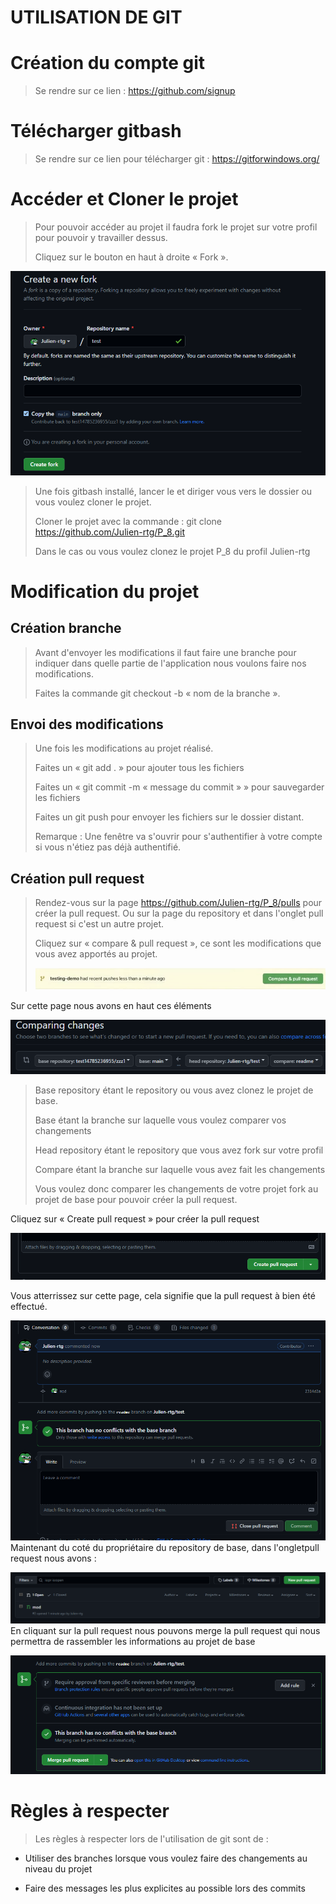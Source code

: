 # UTILISATION DE GIT

# Création du compte git

> Se rendre sur ce lien : https://github.com/signup

# Télécharger gitbash

> Se rendre sur ce lien pour télécharger git :
> <https://gitforwindows.org/>

# Accéder et Cloner le projet

> Pour pouvoir accéder au projet il faudra fork le projet sur votre
> profil pour pouvoir y travailler dessus.
>
> Cliquez sur le bouton en haut à droite « Fork ».

![](vertopal_5155c0a5ca0b4fb9a051e72b7cd3190f/media/image1.png)
> Une fois gitbash installé, lancer le et diriger vous vers le dossier
> ou vous voulez cloner le projet.
>
> Cloner le projet avec la commande : git clone
> <https://github.com/Julien-rtg/P_8.git>
>
> Dans le cas ou vous voulez clonez le projet P_8 du profil Julien-rtg

# Modification du projet

## Création branche

> Avant d'envoyer les modifications il faut faire une branche pour
> indiquer dans quelle partie de l'application nous voulons faire nos
> modifications.
>
> Faites la commande git checkout -b « nom de la branche ».

## Envoi des modifications

> Une fois les modifications au projet réalisé.
>
> Faites un « git add . » pour ajouter tous les fichiers
>
> Faites un « git commit -m « message du commit » » pour sauvegarder les
> fichiers
>
> Faites un git push pour envoyer les fichiers sur le dossier distant.
>
> Remarque : Une fenêtre va s'ouvrir pour s'authentifier à votre compte
> si vous n'étiez pas déjà authentifié.

## Création pull request

> Rendez-vous sur la page <https://github.com/Julien-rtg/P_8/pulls> pour
> créer la pull request. Ou sur la page du repository et dans l'onglet
> pull request si c'est un autre projet.
>
> Cliquez sur « compare & pull request », ce sont les modifications que
> vous avez apportés au projet.
>
> ![](vertopal_5155c0a5ca0b4fb9a051e72b7cd3190f/media/image2.png)

Sur cette page nous avons en haut ces éléments

![](vertopal_5155c0a5ca0b4fb9a051e72b7cd3190f/media/image3.png)
> Base repository étant le repository ou vous avez clonez le projet de
> base.
>
> Base étant la branche sur laquelle vous voulez comparer vos
> changements
>
> Head repository étant le repository que vous avez fork sur votre
> profil
>
> Compare étant la branche sur laquelle vous avez fait les changements
>
> Vous voulez donc comparer les changements de votre projet fork au
> projet de base pour pouvoir créer la pull request.

Cliquez sur « Create pull request » pour créer la pull request

![](vertopal_5155c0a5ca0b4fb9a051e72b7cd3190f/media/image4.png)

Vous atterrissez sur cette page, cela signifie que la pull request à
bien été effectué.

![](vertopal_5155c0a5ca0b4fb9a051e72b7cd3190f/media/image5.png)
Maintenant du coté du propriétaire du repository de base, dans l'ongletpull request nous avons :

![](vertopal_5155c0a5ca0b4fb9a051e72b7cd3190f/media/image6.png)
En cliquant sur la pull request nous pouvons merge la pull request qui
nous permettra de rassembler les informations au projet de base

![](vertopal_5155c0a5ca0b4fb9a051e72b7cd3190f/media/image7.png)

# Règles à respecter

> Les règles à respecter lors de l'utilisation de git sont de :

-   Utiliser des branches lorsque vous voulez faire des changements au
    niveau du projet

-   Faire des messages les plus explicites au possible lors des commits
